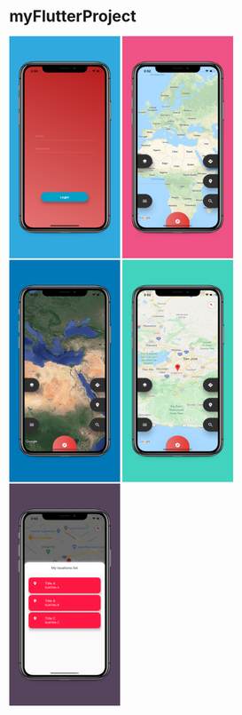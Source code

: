 # myFlutterProject
<div class="row">
  <div class="column">
<img src="/app-screenshots/5.8-inch Screenshot 1.jpg"  width="200" height="400" >
<img src="/app-screenshots/5.8-inch Screenshot 2.jpg"  width="200" height="400" >
<img src="/app-screenshots/5.8-inch Screenshot 3.jpg"  width="200" height="400" >
<img src="/app-screenshots/5.8-inch Screenshot 4.jpg"  width="200" height="400" >
<img src="/app-screenshots/5.8-inch Screenshot 5.jpg"  width="200" height="400">
  </div>
  </div>
